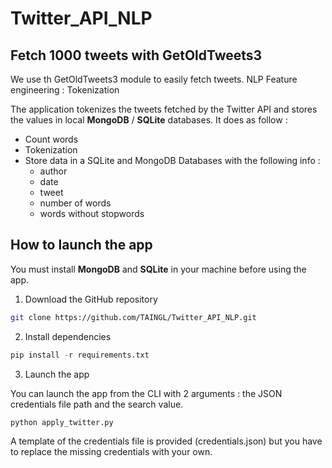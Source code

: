 # Twitter_API_NLP

## Fetch 1000 tweets with GetOldTweets3

We use th GetOldTweets3 module to easily fetch tweets.
NLP Feature engineering : Tokenization

The application tokenizes the tweets fetched by the Twitter API and stores the values in local **MongoDB** / **SQLite** databases. It does as follow :
- Count words
- Tokenization
- Store data in a SQLite and MongoDB Databases with the following info :
     *  author
     *  date
     *  tweet
     *  number of words
     *  words without stopwords

## How to launch the app

You must install **MongoDB** and **SQLite** in your machine before using the app.
1. Download the GitHub repository

```bash
git clone https://github.com/TAINGL/Twitter_API_NLP.git
```

2. Install dependencies

```python
pip install -r requirements.txt
```

3. Launch the app

You can launch the app from the CLI with 2 arguments : the JSON credentials file path and the search value.

```python
python apply_twitter.py
```

A template of the credentials file is provided (credentials.json) but you have to replace the missing credentials with your own.
